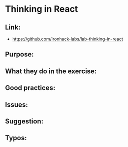 # Thinking in React

## Link:
  - https://github.com/ironhack-labs/lab-thinking-in-react

## Purpose:



## What they do in the exercise:



## Good practices:
  
## Issues:

## Suggestion:

## Typos:
